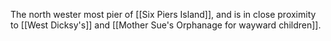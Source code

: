 The north wester most pier of [[Six Piers Island]], and is in close proximity to [[West Dicksy's]] and [[Mother Sue's Orphanage for wayward children]].